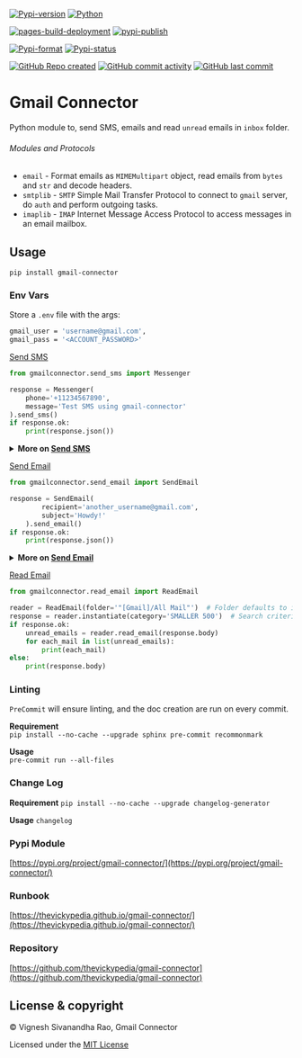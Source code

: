 [![Pypi-version](https://img.shields.io/pypi/v/gmail-connector)](https://pypi.org/project/gmail-connector)
[![Python](https://img.shields.io/badge/python-3.8%20%7C%203.9%20%7C%203.10-blue)](https://www.python.org/)

[![pages-build-deployment](https://github.com/thevickypedia/gmail-connector/actions/workflows/pages/pages-build-deployment/badge.svg)](https://github.com/thevickypedia/gmail-connector/actions/workflows/pages/pages-build-deployment)
[![pypi-publish](https://github.com/thevickypedia/gmail-connector/actions/workflows/python-publish.yml/badge.svg)](https://github.com/thevickypedia/gmail-connector/actions/workflows/python-publish.yml)

[![Pypi-format](https://img.shields.io/pypi/format/gmail-connector)](https://pypi.org/project/gmail-connector/#files)
[![Pypi-status](https://img.shields.io/pypi/status/gmail-connector)](https://pypi.org/project/gmail-connector)

[![GitHub Repo created](https://img.shields.io/date/1599432310)](https://api.github.com/repos/thevickypedia/gmail-connector)
[![GitHub commit activity](https://img.shields.io/github/commit-activity/y/thevickypedia/gmail-connector)](https://api.github.com/repos/thevickypedia/gmail-connector)
[![GitHub last commit](https://img.shields.io/github/last-commit/thevickypedia/gmail-connector)](https://api.github.com/repos/thevickypedia/gmail-connector)

# Gmail Connector
Python module to, send SMS, emails and read `unread` emails in `inbox` folder.

###### Modules and Protocols
- `email` - Format emails as `MIMEMultipart` object, read emails from `bytes` and `str` and decode headers.
- `smtplib` - `SMTP` Simple Mail Transfer Protocol to connect to `gmail` server, do `auth` and perform outgoing tasks.
- `imaplib` - `IMAP` Internet Message Access Protocol to access messages in an email mailbox.

## Usage
`pip install gmail-connector`

### Env Vars
Store a `.env` file with the args:
```bash
gmail_user = 'username@gmail.com',
gmail_pass = '<ACCOUNT_PASSWORD>'
```

[Send SMS](https://github.com/thevickypedia/gmail-connector/blob/master/gmailconnector/send_sms.py)
```python
from gmailconnector.send_sms import Messenger

response = Messenger(
    phone='+11234567890',
    message='Test SMS using gmail-connector'
).send_sms()
if response.ok:
    print(response.json())
```
<details>
<summary><strong>More on <a href="https://github.com/thevickypedia/gmail-connector/blob/master/gmailconnector/send_sms.py">Send SMS</a></strong></summary>

:warning: Gmail's SMS Gateway has a payload limit. So, it is recommended to break larger messages into multiple SMS.

###### Additional args:
- **subject:** Subject of the message. Defaults to `Message from GmailConnector`
- **carrier:** Use any of ``at&t``, ``t-mobile``, ``verizon``, ``boost``, ``cricket``, ``us-cellular``. Defaults to `t-mobile`.
- **sms_gateway:** SMS gateway of the carrier. Defaults to ``tmomail.net`` since the default carrier is ``t-mobile``.
- **delete_sent:** Boolean flag to delete the outbound email from SentItems. Defaults to ``True``

> Note: If known, using the `sms_gateway` will ensure proper delivery of the SMS.
</details>

[Send Email](https://github.com/thevickypedia/gmail-connector/blob/master/gmailconnector/send_email.py)
```python
from gmailconnector.send_email import SendEmail

response = SendEmail(
        recipient='another_username@gmail.com',
        subject='Howdy!'
    ).send_email()
if response.ok:
    print(response.json())
```
<details>
<summary><strong>More on <a href="https://github.com/thevickypedia/gmail-connector/blob/master/gmailconnector/send_email.py">Send Email</a></strong></summary>

###### Additional args:
- **body:** Body of the email. Defaults to blank.
- **attachment:** Filename that has to be attached.
- **filename:** Custom name for the attachment. Defaults to the attachment name itself.
- **sender:** Name that has to be used in the email.
- **cc:** Email address of the recipient to whom the email has to be CC'd.
- **bcc:** Email address of the recipient to whom the email has to be BCC'd.

> Note: To send email to more than one recipient, wrap `recipient`/`cc`/`bcc` in a list.
>
> `recipient=['username1@gmail.com', 'username2@gmail.com']`
</details>

[Read Email](https://github.com/thevickypedia/gmail-connector/blob/master/gmailconnector/read_email.py)
```python
from gmailconnector.read_email import ReadEmail

reader = ReadEmail(folder='"[Gmail]/All Mail"')  # Folder defaults to inbox
response = reader.instantiate(category='SMALLER 500')  # Search criteria defaults to UNSEEN
if response.ok:
    unread_emails = reader.read_email(response.body)
    for each_mail in list(unread_emails):
        print(each_mail)
else:
    print(response.body)
```

### Linting
`PreCommit` will ensure linting, and the doc creation are run on every commit.

**Requirement**
<br>
`pip install --no-cache --upgrade sphinx pre-commit recommonmark`

**Usage**
<br>
`pre-commit run --all-files`

### Change Log
**Requirement**
`pip install --no-cache --upgrade changelog-generator`

**Usage**
`changelog`

### Pypi Module
[https://pypi.org/project/gmail-connector/](https://pypi.org/project/gmail-connector/)

### Runbook
[https://thevickypedia.github.io/gmail-connector/](https://thevickypedia.github.io/gmail-connector/)

### Repository
[https://github.com/thevickypedia/gmail-connector](https://github.com/thevickypedia/gmail-connector)

## License & copyright

&copy; Vignesh Sivanandha Rao, Gmail Connector

Licensed under the [MIT License](https://github.com/thevickypedia/gmail-connector/blob/master/LICENSE)
